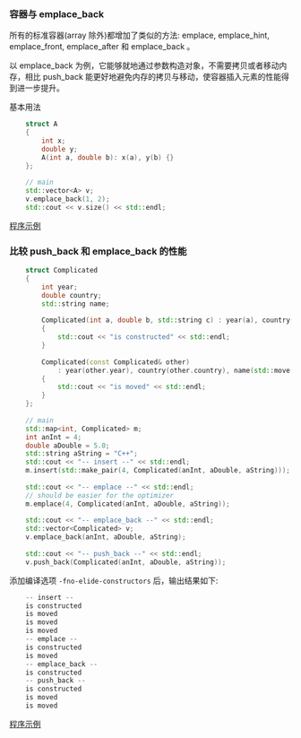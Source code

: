 
### 容器与 emplace_back

所有的标准容器(array 除外)都增加了类似的方法: emplace, emplace_hint, emplace_front, emplace_after 和 emplace_back 。

以 emplace_back 为例，它能够就地通过参数构造对象，不需要拷贝或者移动内存，相比 push_back 能更好地避免内存的拷贝与移动，使容器插入元素的性能得到进一步提升。

基本用法
```c++  
    struct A
    {
        int x;
        double y;
        A(int a, double b): x(a), y(b) {}
    };
    
    // main
    std::vector<A> v;
    v.emplace_back(1, 2);
    std::cout << v.size() << std::endl;
```

[程序示例](t/08_emplace_back_vec.cpp)


### 比较 push_back 和 emplace_back 的性能

```c++
    struct Complicated
    {
        int year;
        double country;
        std::string name;
        
        Complicated(int a, double b, std::string c) : year(a), country(b), name(c)
        {
            std::cout << "is constructed" << std::endl;
        }
        
        Complicated(const Complicated& other)
            : year(other.year), country(other.country), name(std::move(other.name))
        {
            std::cout << "is moved" << std::endl;
        }
    };
    
    // main
    std::map<int, Complicated> m;
    int anInt = 4;
    double aDouble = 5.0;
    std::string aString = "C++";
    std::cout << "-- insert --" << std::endl;
    m.insert(std::make_pair(4, Complicated(anInt, aDouble, aString)));
    
    std::cout << "-- emplace --" << std::endl;
    // should be easier for the optimizer
    m.emplace(4, Complicated(anInt, aDouble, aString));
    
    std::cout << "-- emplace_back --" << std::endl;
    std::vector<Complicated> v;
    v.emplace_back(anInt, aDouble, aString);
    
    std::cout << "-- push_back --" << std::endl;
    v.push_back(Complicated(anInt, aDouble, aString));
```
添加编译选项 `-fno-elide-constructors` 后，输出结果如下:
```c++
    -- insert --
    is constructed
    is moved
    is moved
    is moved
    -- emplace --
    is constructed
    is moved
    -- emplace_back --
    is constructed
    -- push_back --
    is constructed
    is moved
    is moved
```

[程序示例](t/08_emplace_back_diff.cpp)
